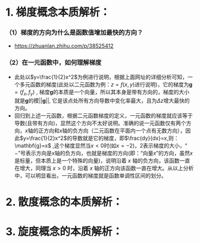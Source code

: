 # 1. 梯度概念本质解析：

### （1）梯度的方向为什么是函数值增加最快的方向？

- https://zhuanlan.zhihu.com/p/38525412

### （2）在一元函数中，如何理解梯度

- 此处以$y=\frac{1}{2}x^2$为例进行说明，根据上面网址的详细分析可知，一个多元函数的梯度(此处以二元函数为例：$z=f(x,y)$进行说明)，它的梯度为$\mathbf{g}=(f_x,f_y)$ , 梯度$\mathbf{g}$的本质是一个向量，所以其本身是带有方向的，梯度的大小就是$\mathbf{g}$的模$||\mathbf{g}||$, 它是该点处所有方向导数中变化率最大，且为$\Delta z$增大最快的方向。
- 回归到上述一元函数，根据二元函数梯度的定义，一元函数的梯度就应该等于导数(且带有方向)，显然这个方向不太好说明。准确的说一元函数仅有两个方向，$x$轴的正方向和$x$轴的负方向（二元函数在平面内一个点有无数方向），因此$y=\frac{1}{2}x^2$的导数就是它的梯度，即$\frac{dy}{dx}=x,则：\mathbf{g}=x$ ,这个梯度显然当$x<0$时(如$x=-2$)，2表示梯度的大小，$“-”$号表示方向是x轴的负方向，也就是梯度的方向(即：“向量$x$”的方向，虽然$x$是标量，但本质上是一个特殊的向量)，说明沿着 $x$ 轴的负方向，该函数一直在增大，同理当 $x>0$ 时，沿着 $x$ 轴的正方向该函数一直在增大。从以上分析中，可以明显看出，一元函数的梯度就是函数单调性区间的划分。

# 2. 散度概念的本质解析：

# 3. 旋度概念的本质解析：

